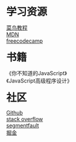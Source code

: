 <div style="font-size:27px; font-weight:bold">学习资源</div>

[菜鸟教程](https://www.runoob.com/)<br>
[MDN](https://developer.mozilla.org/en-US/)<br>
[freecodecamp](https://www.freecodecamp.org/)<br>

<div style="font-size:27px; font-weight:bold">书籍</div>

《你不知道的JavaScript》<br>
《JavaScript高级程序设计》<br>


<div style="font-size:27px; font-weight:bold">社区</div>

[Github](https://github.com/)<br>
[stack overflow](https://stackoverflow.com/)<br>
[segmentfault](https://segmentfault.com/)<br>
[掘金](https://juejin.cn/)<br>
